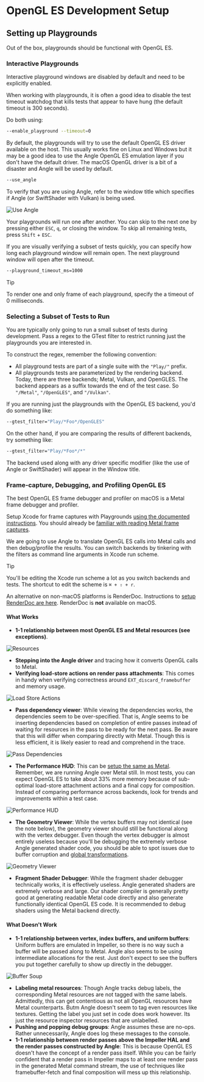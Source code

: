 # OpenGL ES Development Setup

## Setting up Playgrounds

Out of the box, playgrounds should be functional with OpenGL ES.

### Interactive Playgrounds

Interactive playground windows are disabled by default and need to be explicitly enabled.

When working with playgrounds, it is often a good idea to disable the test timeout watchdog that kills tests that appear to have hung (the default timeout is 300 seconds).

Do both using:

```sh
--enable_playground --timeout=0
```

By default, the playgrounds will try to use the default OpenGL ES driver available on the host. This usually works fine on Linux and Windows but it may be a good idea to use the Angle OpenGL ES emulation layer if you don't have the default driver. The macOS OpenGL driver is a bit of a disaster and Angle will be used by default.

```sh
--use_angle
```

To verify that you are using Angle, refer to the window title which specifies if Angle (or SwiftShader with Vulkan) is being used.

![Use Angle](./assets/opengles_development_setup/angle.png)

Your playgrounds will run one after another. You can skip to the next one by pressing either `ESC`, `q`, or closing the window. To skip all remaining tests, press `Shift` + `ESC`.

If you are visually verifying a subset of tests quickly, you can specify how long each playground window will remain open. The next playground window will open after the timeout.

```sh
--playground_timeout_ms=1000
```

> [!TIP]
> To render one and only frame of each playground, specify the a timeout of 0 milliseconds.

### Selecting a Subset of Tests to Run

You are typically only going to run a small subset of tests during development. Pass a regex to the GTest filter to restrict running just the playgrounds you are interested in.

To construct the regex, remember the following convention:

* All playground tests are part of a single suite with the `"Play/"` prefix.
* All playgrounds tests are parameterized by the rendering backend. Today, there are three backends; Metal, Vulkan, and OpenGLES. The backend appears as a suffix towards the end of the test case. So `"/Metal"`, `"/OpenGLES"`, and `"/Vulkan"`.

If you are running just the playgrounds with the OpenGL ES backend, you'd do something like:

```sh
--gtest_filter="Play/*Foo*/OpenGLES"
```

On the other hand, if you are comparing the results of different backends, try something like:

```sh
--gtest_filter="Play/*Foo*/*"
```

The backend used along with any driver specific modifier (like the use of Angle or SwiftShader) will appear in the Window title.

### Frame-capture, Debugging, and Profiling OpenGL ES

The best OpenGL ES frame debugger and profiler on macOS is a Metal frame debugger and profiler.

Setup Xcode for frame captures with Playgrounds [using the documented instructions](./xcode_frame_capture.md). You should already be [familiar with reading Metal frame captures](./read_frame_captures.md).

We are going to use Angle to translate OpenGL ES calls into Metal calls and then debug/profile the results. You can switch backends by tinkering with the filters as command line arguments in Xcode run scheme.

> [!TIP]
> You'll be editing the Xcode run scheme a lot as you switch backends and tests. The shortcut to edit the scheme is `⌘ + ⇧ + r`.

An alternative on non-macOS platforms is RenderDoc. Instructions to [setup RenderDoc are here](./renderdoc_frame_capture.md). RenderDoc is **not** available on macOS.

#### What Works

* **1-1 relationship between most OpenGL ES and Metal resources (see exceptions)**.

![Resources](./assets/opengles_development_setup/resources.png)

* **Stepping into the Angle driver** and tracing how it converts OpenGL calls to Metal.
* **Verifying load-store actions on render pass attachments**: This comes in handy when verifying correctness around `EXT_discard_framebuffer` and memory usage.

![Load Store Actions](./assets/opengles_development_setup/load_store.png)

* **Pass dependency viewer**: While viewing the dependencies works, the dependencies seem to be over-specified. That is, Angle seems to be inserting dependencies based on completion of entire passes instead of waiting for resources in the pass to be ready for the next pass. Be aware that this will differ when comparing directly with Metal. Though this is less efficient, it is likely easier to read and comprehend in the trace.

![Pass Dependencies](./assets/opengles_development_setup/pass_deps.png)

* **The Performance HUD**: This can be [setup the same as Metal](./metal_validation.md). Remember, we are running Angle over Metal still. In most tests, you can expect OpenGL ES to take about 33% more memory because of sub-optimal load-store attachment actions and a final copy for composition. Instead of comparing performance across backends, look for trends and improvements within a test case.

![Performance HUD](./assets/opengles_development_setup/hud.png)

* **The Geometry Viewer**: While the vertex buffers may not identical (see the note below), the geometry viewer should still be functional along with the vertex debugger. Even though the vertex debugger is almost entirely useless because you'll be debugging the extremely verbose Angle generated shader code, you should be able to spot issues due to buffer corruption and [global transformations](./coordinate_system.md).

![Geometry Viewer](./assets/opengles_development_setup/geometry_viewer.png)

* **Fragment Shader Debugger**: While the fragment shader debugger technically works, it is effectively useless. Angle generated shaders are extremely verbose and large. Our shader compiler is generally pretty good at generating readable Metal code directly and also generate functionally identical OpenGL ES code. It is recommended to debug shaders using the Metal backend directly.

#### What Doesn't Work

* **1-1 relationship between vertex, index buffers, and uniform buffers**: Uniform buffers are emulated in Impeller, so there is no way such a buffer will be passed along to Metal. Angle also seems to be using intermediate allocations for the rest. Just don't expect to see the buffers you put together carefully to show up directly in the debugger.

![Buffer Soup](./assets/opengles_development_setup/buffer_soup.png)

* **Labeling metal resources**: Though Angle tracks debug labels, the corresponding Metal resources are not tagged with the same labels. Admittedly, this can get contentious as not all OpenGL resources have Metal counterparts. Butm Angle doesn't seem to tag even resources like textures. Getting the label you just set in code does work however. Its just the resource inspector resources that are unlabelled.
* **Pushing and popping debug groups**: Angle assumes these are no-ops. Rather unnecessarily, Angle does log these messages to the console.
* **1-1 relationship between render passes above the Impeller HAL and the render passes constructed by Angle**: This is because OpenGL ES doesn't have the concept of a render pass itself. While you can be fairly confident that a render pass in Impeller maps to at least one render pass in the generated Metal command stream, the use of techniques like framebuffer-fetch and final composition will mess up this relationship.
